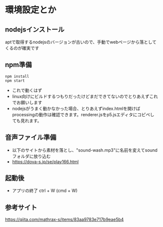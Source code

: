 # 環境設定とか
## nodejsインストール
aptで取得するnodejsのバージョンが古いので、手動でwebページから落としてくるのが確実です
## npm準備
```
npm install
npm start
```
- これで動くはず
- linux向けにビルドするつもりだったけどまだできてないのでとりあえずこれでお願いします
- nodejsがうまく動かなかった場合、とりあえずindex.htmlを開けばprocessingの動作は確認できます。renderer.jsをp5.jsエディタにコピペしても見れます。
## 音声ファイル準備
- 以下のサイトから素材を落とし、"sound-wash.mp3"に名前を変えてsoundフォルダに放り込む
- https://dova-s.jp/se/play166.html

## 起動後
- アプリの終了
ctrl + W (cmd + W)

## 参考サイト
https://qiita.com/mathrax-s/items/83aa9783e717b9eae5b4
